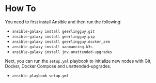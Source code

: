# How To

You need to first install Ansible and then run the following:

- `ansible-galaxy install geerlingguy.git`
- `ansible-galaxy install geerlingguy.pip`
- `ansible-galaxy install geerlingguy.docker_arm`
- `ansible-galaxy install xanmanning.k3s`
- `ansible-galaxy install jnv.unattended-upgrades`

Next, you can run the `setup.yml` playbook to initialize new nodes with Git, Docker, Docker Compose and unattended-upgrades.

- `ansible-playbook setup.yml`
